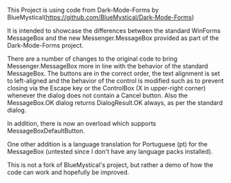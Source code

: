 This Project is using code from Dark-Mode-Forms by BlueMystical(https://github.com/BlueMystical/Dark-Mode-Forms)

It is intended to showcase the differences between the standard WinForms MessageBox and the new Messenger.MessageBox provided as part of the Dark-Mode-Forms project.

There are a number of changes to the original code to bring Messenger.MessageBox more in line with the behavior of the standard MessageBox. The buttons are in the correct order, the text alignment is set to left-aligned and the behavior of the control is modified such as to prevent closing via the Escape key or the ControlBox (X in upper-right corner) whenever the dialog does not contain a Cancel button. Also the MessageBox.OK dialog returns DialogResult.OK always, as per the standard dialog.

In addition, there is now an overload which supports MessageBoxDefaultButton.

One other addition is a language translation for Portuguese (pt) for the MessageBox (untested since I don't have any language packs installed).

This is not a fork of BlueMystical's project, but rather a demo of how the code can work and hopefully be improved.
